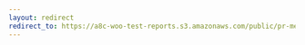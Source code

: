 ```yaml
---
layout: redirect
redirect_to: https://a8c-woo-test-reports.s3.amazonaws.com/public/pr-merge/40217/api/index.html
---
```

